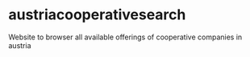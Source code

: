 # austriacooperativesearch
Website to browser all available offerings of cooperative companies in austria
